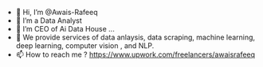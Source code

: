 - 👋 Hi, I’m @Awais-Rafeeq
- 👀 I’m a Data Analyst
- 🌱 I’m CEO of Ai Data House ...
- 💞️ We provide services of data anlaysis, data scraping, machine learning, deep learning, computer vision , and NLP.
- 📫 How to reach me ? https://www.upwork.com/freelancers/awaisrafeeq
